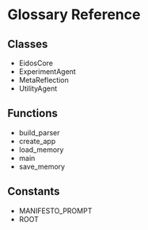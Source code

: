 # Glossary Reference

## Classes
- EidosCore
- ExperimentAgent
- MetaReflection
- UtilityAgent

## Functions
- build_parser
- create_app
- load_memory
- main
- save_memory

## Constants
- MANIFESTO_PROMPT
- ROOT

